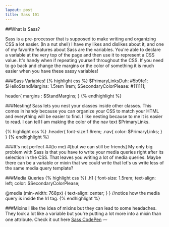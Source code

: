 ```yaml
---
layout: post
title: Sass 101
---
```


##What is Sass?

Sass is a pre-processor that is supposed to make writing and organizing CSS a lot easier. (In a nut shell)
I have my likes and dislikes about it, and one of my favorite features about Sass are the variables. You're able to declare a variable at the very top of the page and then use it to represent a CSS value. It's handy when if repeating yourself throughout the CSS. If you need to go back and change the margins or the color of something it is much easier when you have these sassy variables! 

###Sass Variables!
{% highlight css %}
$PrimaryLinksDuh: #5b9fe1;
$HelloStandMargins: 1.5rem 1rem;
$SecondaryColorPlease: #111111;

header{
margins : $StandMargins;
}
{% endhighlight %}

###Nesting!
Sass lets you nest your classes inside other classes. This comes in handy because you can organize your CSS to match your HTML and everything will be easier to find. I like nesting because to me it is easier to read. I can tell I am making the color of the nav text $PrimaryLinks. 

{% highlight css %}
.header{
font-size:1.6rem;
  .nav{
      color: $PrimaryLinks;
  }
}
{% endhighlight %}

###It's not perfect ##(to me) #[but we can still be friends]
My only big problem with Sass is that you have to write your media queries right after its selection in the CSS. That leaves you writing a lot of media queries. Maybe there can be a variable or mixin that we could write that let's us write less of the same media query template? 

###Media Queries
{% highlight css %}
.h1 {
  font-size: 1.5rem;
  text-align: left;
  color: $SecondaryColorPlease;

  @media (min-width: 768px) {
    text-align: center;
  }
}
//notice how the media query is inside the h1 tag. 
{% endhighlight %}

###Mixins
I like the idea of mixins but they can lead to some headaches. They look a lot like a variable but you're putting a lot more into a mixin than one attribute. Check it out here [Sass CodePen](http://codepen.io/nestormanuel/pen/xJAak)
:wavy_dash:


